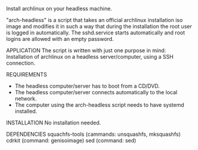 Install archlinux on your headless machine.


"arch-headless" is a script that takes an official archlinux installation iso image and modifies it in such a way that during the installation the root user is logged in automatically. The sshd.service starts automatically and root logins are allowed with an empty password.


APPLICATION
The script is written with just one purpose in mind:  Installation of archlinux on a headless server/computer, using a SSH connection.


REQUIREMENTS
- The headless computer/server has to boot from a CD/DVD.
- The headless computer/server connects automatically to the local network.
- The computer using the arch-headless script needs to have systemd installed.


INSTALLATION
No installation needed.


DEPENDENCIES
squachfs-tools (cammands: unsquashfs, mksquashfs)
cdrkit         (command:  genisoimage)
sed            (command:  sed)
